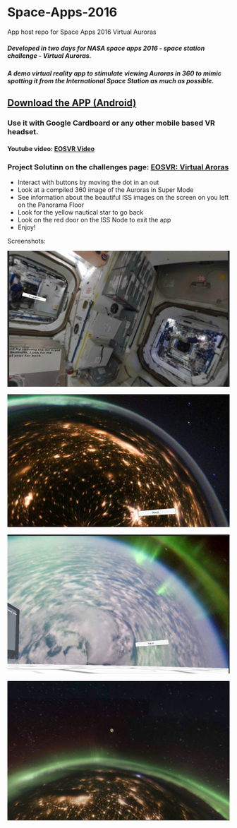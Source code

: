 # Space-Apps-2016
App host repo for Space Apps 2016 Virtual Auroras

##### Developed in two days for NASA space apps 2016 - space station challenge - Virtual Auroras.

##### A demo virtual reality app to stimulate viewing Auroras in 360 to mimic spotting it from the International Space Station as much as possible.

## [Download the APP (Android)](https://github.com/mtzhisham/Space-Apps-2016/blob/master/EosVRFinal.apk?raw=true) 

### Use it with Google Cardboard or any other mobile based VR headset.

#### Youtube video: [EOSVR Video](https://www.youtube.com/watch?v=qJtHOm6WZg8)

### Project Solutinn on the challenges page: [EOSVR: Virtual Aroras](https://2016.spaceappschallenge.org/challenges/space-station/virtual-auroras/projects/eos)

* Interact with buttons by moving the dot in an out
* Look at a compiled 360 image of the Auroras in Super Mode
* See information about the beautiful ISS images on the screen on you left on the Panorama Floor
* Look for the yellow nautical star to go back
* Look on the red door on the ISS Node to exit the app
* Enjoy!







Screenshots:

![alt tag](https://raw.githubusercontent.com/mtzhisham/Space-Apps-2016/master/main.png?token=AIrURkkUskTuA7U4oK1awiFBeJtIRQPbks5XJfouwA%3D%3D)

![alt tag](https://raw.githubusercontent.com/mtzhisham/Space-Apps-2016/master/floor2.png?token=AIrURpJcN0whLFIFUnVGzLweDjxGsdrHks5XJfpbwA%3D%3D)

![alt tag](https://raw.githubusercontent.com/mtzhisham/Space-Apps-2016/master/floor3.png?token=AIrURlNjFwkEFWi6OT_d1KOjRvqDGw10ks5XJfpcwA%3D%3D)

![alt tag](https://raw.githubusercontent.com/mtzhisham/Space-Apps-2016/master/super.png?token=AIrURroTyhtDrlO6T8j1favGjOK5gGL7ks5XJfpewA%3D%3D)
